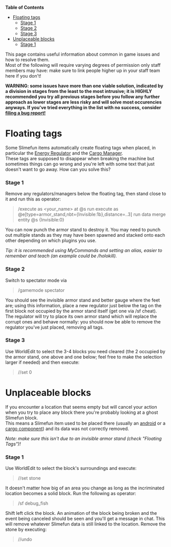 <!-- START doctoc generated TOC please keep comment here to allow auto update -->
<!-- DON'T EDIT THIS SECTION, INSTEAD RE-RUN doctoc TO UPDATE -->
**Table of Contents**

- [Floating tags](#floating-tags)
    - [Stage 1](#stage-1)
    - [Stage 2](#stage-2)
    - [Stage 3](#stage-3)
- [Unplaceable blocks](#unplaceable-blocks)
    - [Stage 1](#stage-1-1)

<!-- END doctoc generated TOC please keep comment here to allow auto update -->

This page contains useful information about common in game issues and how to resolve them.<br>
Most of the following will require varying degrees of permission only staff members may have: make sure to link people higher up in your staff team here if you don't!

**WARNING: some issues have more than one viable solution, indicated by a division in stages from the least to the most intrusive; it is HIGHLY recommended you try all previous stages before you follow any further approach as lower stages are less risky and will solve most occurencies anyways. If you've tried everything in the list with no success, consider [filing a bug report!](https://github.com/TheBusyBiscuit/Slimefun4/wiki/How-to-report-bugs)**

# Floating tags
Some Slimefun items automatically create floating tags when placed, in particular the [Energy Regulator](https://github.com/TheBusyBiscuit/Slimefun4/wiki/Energy-Regulator) and the [Cargo Manager](https://github.com/TheBusyBiscuit/Slimefun4/wiki/Cargo-Manager).<br>
These tags are supposed to disappear when breaking the machine but sometimes things can go wrong and you're left with some text that just doesn't want to go away. How can you solve this?

### Stage 1
Remove any regulators/managers below the floating tag, then stand close to it and run this as operator:
>/execute as <your_name> at @s run execute as @e[type=armor_stand,nbt={Invisible:1b},distance=..3] run data merge entity @s {Invisible:0}

You can now punch the armor stand to destroy it. You may need to punch out multiple stands as they may have been spawned and stacked onto each other depending on which plugins you use.

*Tip: it is recommended using MyCommands and setting an alias, easier to remember and teach (an example could be /holokill).*

### Stage 2
Switch to spectator mode via
>/gamemode spectator

You should see the invisible armor stand and better gauge where the feet are; using this information, place a new regulator just below the tag on the first block not occupied by the armor stand itself (get one via /sf cheat).<br>
The regulator will try to place its own armor stand which will replace the corrupt ones and behave normally: you should now be able to remove the regulator you've just placed, removing all tags.

### Stage 3
Use WorldEdit to select the 3-4 blocks you need cleared (the 2 occupied by the armor stand, one above and one below; feel free to make the selection larger if needed) and then execute:
>//set 0

# Unplaceable blocks
If you encounter a location that seems empty but will cancel your action when you try to place any block there you're probably looking at a ghost Slimefun block.<br> This means a Slimefun item used to be placed there (usually an [android](https://github.com/TheBusyBiscuit/Slimefun4/wiki/Androids) or a [cargo component](https://github.com/TheBusyBiscuit/Slimefun4/wiki/Cargo-Management)) and its data was not correctly removed.

_Note: make sure this isn't due to an invisible armor stand (check "Floating Tags")!_

### Stage 1
Use WorldEdit to select the block's surroundings and execute:
>//set stone

It doesn't matter how big of an area you change as long as the incriminated location becomes a solid block.
Run the following as operator:
>/sf debug_fish

Shift left click the block. An animation of the block being broken and the event being canceled should be seen and you'll get a message in chat. This will remove whatever Slimefun data is still linked to the location.
Remove the stone by executing:
>//undo

